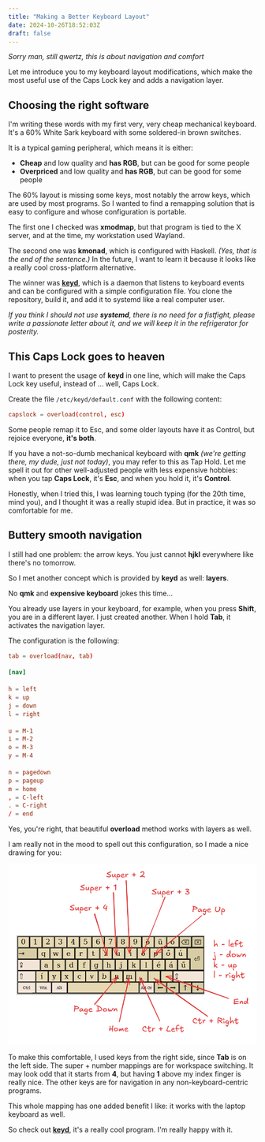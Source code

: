 ```yaml
---
title: "Making a Better Keyboard Layout"
date: 2024-10-26T18:52:03Z
draft: false
---
```


_Sorry man, still qwertz, this is about navigation and comfort_

Let me introduce you to my keyboard layout modifications, which make the most useful use of the Caps Lock key and adds a navigation layer.

<!--more-->

## Choosing the right software

I'm writing these words with my first very, very cheap mechanical keyboard. It's a 60% White Sark keyboard with some soldered-in brown switches.

It is a typical gaming peripheral, which means it is either:

- **Cheap** and low quality and **has RGB**, but can be good for some people
- **Overpriced** and low quality and **has RGB**, but can be good for some people

The 60% layout is missing some keys, most notably the arrow keys, which are used by most programs. So I wanted to find a remapping solution that is easy to configure and whose configuration is portable.

The first one I checked was **xmodmap**, but that program is tied to the X server, and at the time, my workstation used Wayland.

The second one was **kmonad**, which is configured with Haskell. _(Yes, that is the end of the sentence.)_ In the future, I want to learn it because it looks like a really cool cross-platform alternative.

The winner was **[keyd](https://github.com/rvaiya/keyd)**, which is a daemon that listens to keyboard events and can be configured with a simple configuration file. You clone the repository, build it, and add it to systemd like a real computer user.

_If you think I should not use **systemd**, there is no need for a fistfight, please write a passionate letter about it, and we will keep it in the refrigerator for posterity._

## This Caps Lock goes to heaven

I want to present the usage of **keyd** in one line, which will make the Caps Lock key useful, instead of ... well, Caps Lock.

Create the file `/etc/keyd/default.conf` with the following content:

```toml
capslock = overload(control, esc)
```

Some people remap it to Esc, and some older layouts have it as Control, but rejoice everyone, **it's both**.

If you have a not-so-dumb mechanical keyboard with **qmk** _(we're getting there, my dude, just not today)_, you may refer to this as Tap Hold. Let me spell it out for other well-adjusted people with less expensive hobbies: when you tap **Caps Lock**, it's **Esc**, and when you hold it, it's **Control**.

Honestly, when I tried this, I was learning touch typing (for the 20th time, mind you), and I thought it was a really stupid idea. But in practice, it was so comfortable for me.

## Buttery smooth navigation

I still had one problem: the arrow keys. You just cannot **hjkl** everywhere like there's no tomorrow.

So I met another concept which is provided by **keyd** as well: **layers**.

No **qmk** and **expensive keyboard** jokes this time...

You already use layers in your keyboard, for example, when you press **Shift**, you are in a different layer. I just created another. When I hold **Tab**, it activates the navigation layer.

The configuration is the following:

```toml
tab = overload(nav, tab)

[nav]

h = left
k = up
j = down
l = right

u = M-1
i = M-2
o = M-3
y = M-4

n = pagedown
p = pageup
m = home
, = C-left
. = C-right
/ = end
```

Yes, you're right, that beautiful **overload** method works with layers as well.

I am really not in the mood to spell out this configuration, so I made a nice drawing for you:

![Navigation Layer](navigation-layer.png)

To make this comfortable, I used keys from the right side, since **Tab** is on the left side. The super + number mappings are for workspace switching. It may look odd that it starts from **4**, but having **1** above my index finger is really nice. The other keys are for navigation in any non-keyboard-centric programs.

This whole mapping has one added benefit I like: it works with the laptop keyboard as well.

So check out **[keyd](https://github.com/rvaiya/keyd)**, it's a really cool program. I'm really happy with it.
